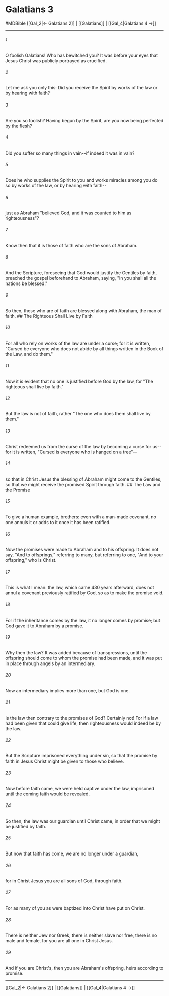 # Galatians 3
#MDBible
[[Gal_2|← Galatians 2]] | [[Galatians]] | [[Gal_4|Galatians 4 →]]

***

###### 1 

O foolish Galatians! Who has bewitched you? It was before your eyes that Jesus Christ was publicly portrayed as crucified. 

###### 2 

Let me ask you only this: Did you receive the Spirit by works of the law or by hearing with faith? 

###### 3 

Are you so foolish? Having begun by the Spirit, are you now being perfected by the flesh? 

###### 4 

Did you suffer so many things in vain--if indeed it was in vain? 

###### 5 

Does he who supplies the Spirit to you and works miracles among you do so by works of the law, or by hearing with faith-- 

###### 6 

just as Abraham "believed God, and it was counted to him as righteousness"? 

###### 7 

Know then that it is those of faith who are the sons of Abraham. 

###### 8 

And the Scripture, foreseeing that God would justify the Gentiles by faith, preached the gospel beforehand to Abraham, saying, "In you shall all the nations be blessed." 

###### 9 

So then, those who are of faith are blessed along with Abraham, the man of faith. ## The Righteous Shall Live by Faith 

###### 10 

For all who rely on works of the law are under a curse; for it is written, "Cursed be everyone who does not abide by all things written in the Book of the Law, and do them." 

###### 11 

Now it is evident that no one is justified before God by the law, for "The righteous shall live by faith." 

###### 12 

But the law is not of faith, rather "The one who does them shall live by them." 

###### 13 

Christ redeemed us from the curse of the law by becoming a curse for us--for it is written, "Cursed is everyone who is hanged on a tree"-- 

###### 14 

so that in Christ Jesus the blessing of Abraham might come to the Gentiles, so that we might receive the promised Spirit through faith. ## The Law and the Promise 

###### 15 

To give a human example, brothers: even with a man-made covenant, no one annuls it or adds to it once it has been ratified. 

###### 16 

Now the promises were made to Abraham and to his offspring. It does not say, "And to offsprings," referring to many, but referring to one, "And to your offspring," who is Christ. 

###### 17 

This is what I mean: the law, which came 430 years afterward, does not annul a covenant previously ratified by God, so as to make the promise void. 

###### 18 

For if the inheritance comes by the law, it no longer comes by promise; but God gave it to Abraham by a promise. 

###### 19 

Why then the law? It was added because of transgressions, until the offspring should come to whom the promise had been made, and it was put in place through angels by an intermediary. 

###### 20 

Now an intermediary implies more than one, but God is one. 

###### 21 

Is the law then contrary to the promises of God? Certainly not! For if a law had been given that could give life, then righteousness would indeed be by the law. 

###### 22 

But the Scripture imprisoned everything under sin, so that the promise by faith in Jesus Christ might be given to those who believe. 

###### 23 

Now before faith came, we were held captive under the law, imprisoned until the coming faith would be revealed. 

###### 24 

So then, the law was our guardian until Christ came, in order that we might be justified by faith. 

###### 25 

But now that faith has come, we are no longer under a guardian, 

###### 26 

for in Christ Jesus you are all sons of God, through faith. 

###### 27 

For as many of you as were baptized into Christ have put on Christ. 

###### 28 

There is neither Jew nor Greek, there is neither slave nor free, there is no male and female, for you are all one in Christ Jesus. 

###### 29 

And if you are Christ's, then you are Abraham's offspring, heirs according to promise. 

***

[[Gal_2|← Galatians 2]] | [[Galatians]] | [[Gal_4|Galatians 4 →]]
